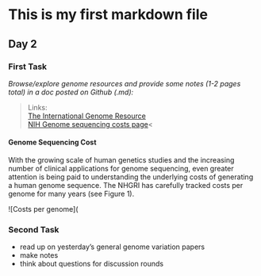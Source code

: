 # This is my first markdown file

## Day 2

### First Task
*Browse/explore genome resources and provide some notes (1-2 pages total) in a doc posted on Github (.md):*

>Links:<br/>
[The International Genome Resource](https://www.internationalgenome.org/)<br/>
[NIH Genome sequencing costs page](https://www.genome.gov/about-genomics/fact-sheets/Sequencing-Human-Genome-cost)<

#### Genome Sequencing Cost

With the growing scale of human genetics studies and the increasing number of clinical applications for genome sequencing, even greater attention is being paid to understanding the underlying costs of generating a human genome sequence. The NHGRI has carefully tracked costs per genome for many years (see Figure 1).

![Costs per genome](


### Second Task

* read up on yesterday’s general genome variation papers
* make notes
* think about questions for discussion rounds


